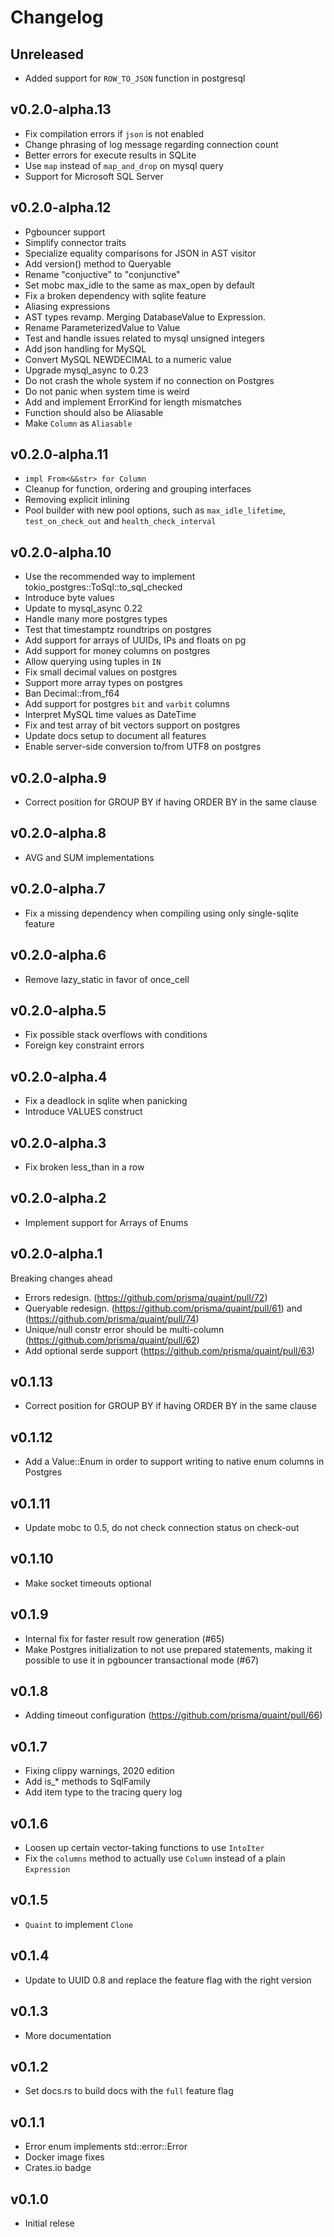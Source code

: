 # Changelog
## Unreleased

- Added support for `ROW_TO_JSON` function in postgresql

## v0.2.0-alpha.13

- Fix compilation errors if `json` is not enabled
- Change phrasing of log message regarding connection count
- Better errors for execute results in SQLite
- Use `map` instead of `map_and_drop` on mysql query
- Support for Microsoft SQL Server

## v0.2.0-alpha.12

- Pgbouncer support
- Simplify connector traits
- Specialize equality comparisons for JSON in AST visitor
- Add version() method to Queryable
- Rename "conjuctive" to "conjunctive"
- Set mobc max_idle to the same as max_open by default
- Fix a broken dependency with sqlite feature
- Aliasing expressions
- AST types revamp. Merging DatabaseValue to Expression.
- Rename ParameterizedValue to Value
- Test and handle issues related to mysql unsigned integers
- Add json handling for MySQL
- Convert MySQL NEWDECIMAL to a numeric value
- Upgrade mysql_async to 0.23
- Do not crash the whole system if no connection on Postgres
- Do not panic when system time is weird
- Add and implement ErrorKind for length mismatches
- Function should also be Aliasable
- Make `Column` as `Aliasable`

## v0.2.0-alpha.11

- `impl From<&&str> for Column`
- Cleanup for function, ordering and grouping interfaces
- Removing explicit inlining
- Pool builder with new pool options, such as `max_idle_lifetime`,
  `test_on_check_out` and `health_check_interval`

## v0.2.0-alpha.10

- Use the recommended way to implement tokio_postgres::ToSql::to_sql_checked
- Introduce byte values
- Update to mysql_async 0.22
- Handle many more postgres types
- Test that timestamptz roundtrips on postgres
- Add support for arrays of UUIDs, IPs and floats on pg
- Add support for money columns on postgres
- Allow querying using tuples in `IN`
- Fix small decimal values on postgres
- Support more array types on postgres
- Ban Decimal::from_f64
- Add support for postgres `bit` and `varbit` columns
- Interpret MySQL time values as DateTime
- Fix and test array of bit vectors support on postgres
- Update docs setup to document all features
- Enable server-side conversion to/from UTF8 on postgres

## v0.2.0-alpha.9

- Correct position for GROUP BY if having ORDER BY in the same clause

## v0.2.0-alpha.8

- AVG and SUM implementations

## v0.2.0-alpha.7

- Fix a missing dependency when compiling using only single-sqlite feature

## v0.2.0-alpha.6

- Remove lazy_static in favor of once_cell

## v0.2.0-alpha.5

- Fix possible stack overflows with conditions
- Foreign key constraint errors

## v0.2.0-alpha.4

- Fix a deadlock in sqlite when panicking
- Introduce VALUES construct

## v0.2.0-alpha.3

- Fix broken less_than in a row

## v0.2.0-alpha.2

- Implement support for Arrays of Enums

## v0.2.0-alpha.1

Breaking changes ahead

- Errors redesign. (https://github.com/prisma/quaint/pull/72)
- Queryable redesign. (https://github.com/prisma/quaint/pull/61) and (https://github.com/prisma/quaint/pull/74)
- Unique/null constr error should be multi-column (https://github.com/prisma/quaint/pull/62)
- Add optional serde support (https://github.com/prisma/quaint/pull/63)

## v0.1.13

- Correct position for GROUP BY if having ORDER BY in the same clause

## v0.1.12

- Add a Value::Enum in order to support writing to native enum columns in Postgres

## v0.1.11

- Update mobc to 0.5, do not check connection status on check-out

## v0.1.10

- Make socket timeouts optional

## v0.1.9

- Internal fix for faster result row generation (#65)
- Make Postgres initialization to not use prepared statements, making it
  possible to use it in pgbouncer transactional mode (#67)

## v0.1.8

- Adding timeout configuration (https://github.com/prisma/quaint/pull/66)

## v0.1.7

- Fixing clippy warnings, 2020 edition
- Add is_* methods to SqlFamily
- Add item type to the tracing query log

## v0.1.6

- Loosen up certain vector-taking functions to use `IntoIter`
- Fix the `columns` method to actually use `Column` instead of a plain `Expression`

## v0.1.5

- `Quaint` to implement `Clone`

## v0.1.4

- Update to UUID 0.8 and replace the feature flag with the right version

## v0.1.3

- More documentation

## v0.1.2

- Set docs.rs to build docs with the `full` feature flag

## v0.1.1

- Error enum implements std::error::Error
- Docker image fixes
- Crates.io badge

## v0.1.0

- Initial relese
